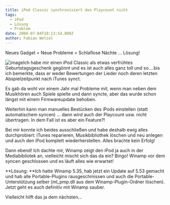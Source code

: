 ```yaml
---
title: iPod Classic synchronisiert den Playcount nicht
tags:
  - iPod
  - Lösung
  - Problem
date: 2008-07-04T18:13:54.000Z
author: Fabian Wetzel
---
```


 Neues Gadget = Neue Probleme = Schlaflose Nächte ... Lösung!

![image](image11.png)Ich habe mir einen iPod Classic als etwas verfrühtes Geburtstagsgeschenk gegönnt und es ist auch alles ganz toll und so....bis ich bemerkte, dass er weder Bewertungen der Lieder noch deren letzten Abspielzeitpunkt nach iTunes synct.

Es gab da wohl vor einem Jahr mal Probleme mit, wenn man neben dem Musikhören auch Spiele spielte und dann syncte, aber das wurde schon längst mit einem Firmwareupdate behoben.

Weiterhin kann man manuelles Bestücken des iPods einstellen (statt automatischem syncen) ... dann wird auch der Playcount usw. nicht übertragen. In dem Fall ist es aber ein Feature?!

Bei mir konnte ich beides ausschließen und habe deshalb ewig alles durchprobiert: iTunes reparieren, Musikbibliothek löschen und neu anlegen und auch den iPod komplett wiederherstellen. Alles brachte kein Erfolg!

Dann ebend! Ich dachte mir, Winamp zeigt den iPod ja auch in der Mediabibliotek an, vielleicht mischt sich das da ein? Bingo! Winamp vor dem syncen geschlossen und es läuft alles wie erwartet!

**Lösung: **Ich hatte Winamp 5.35, hab jetzt ein Update auf 5.53 gemacht und hab alle Portable-Plugins rausgeschmissen und auch die Portable-Unterstützung selber (ml_pmp.dll aus dem Winamp-Plugin-Ordner löschen). Jetzt geht es auch definitiv mit Winamp sauber.

Vielleicht hilft das ja dem nächsten...


